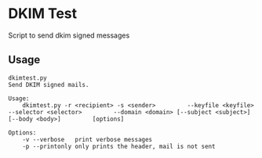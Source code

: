 # DKIM Test 
Script to send dkim signed messages

## Usage

    dkimtest.py
    Send DKIM signed mails.
    
    Usage:
        dkimtest.py -r <recipient> -s <sender>         --keyfile <keyfile> --selector <selector>         --domain <domain> [--subject <subject>] [--body <body>]         [options]
    
    Options:
        -v --verbose   print verbose messages
        -p --printonly only prints the header, mail is not sent
